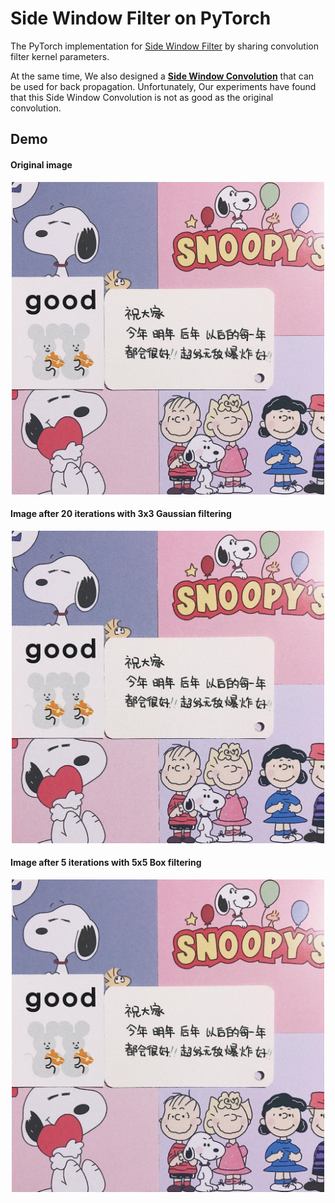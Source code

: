 # Side Window Filter on PyTorch
The PyTorch implementation for [Side Window Filter](https://arxiv.org/abs/1905.07177) by sharing convolution filter kernel parameters.

At the same time, We also designed a **[Side Window Convolution](SideWindowConv.py)** that can be used for back propagation. 
Unfortunately, Our experiments have found that this Side Window Convolution is not as good as the original convolution.

## Demo
#### Original image
<div align="center">
 <img src="img/ori.jpg" width = "500" height = "500" alt="Original image" />
 </div>

#### Image after 20 iterations with 3x3 Gaussian filtering
<div align="center">
 <img src="img/process.jpg" width = "500" height = "500" alt="Image after 5 iterations with 5x5 Box filtering" />
 </div>

#### Image after 5 iterations with 5x5 Box filtering
<div align="center">
 <img src="img/process_5x5box.jpg" width = "500" height = "500" alt="Image after 5 iterations with 5x5 Box filtering" />
 </div>
